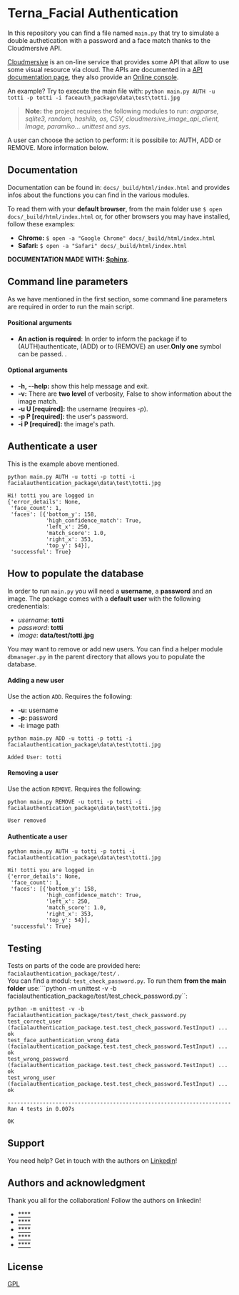 # Terna_Facial Authentication

In this repository you can find a file named ```main.py``` that try to simulate a double authetication with a password and a face match thanks to the Cloudmersive API.

[Cloudmersive](https://cloudmersive.com//) is an on-line service that provides some API that allow to use some visual resource via cloud. The APIs are documented in a [API documentation page](https://api.cloudmersive.com/), they also provide an [Online console](https://api.cloudmersive.com/swagger/index.html?urls.primaryName=Image%20Recognition%20and%20Processing%20API).

An example? Try to execute the main file with: ```python main.py AUTH -u totti -p totti -i faceauth_package\data\test\totti.jpg ```  

> **Note:** the project requires the following modules to run: *argparse, sqlite3, random, hashlib, os, CSV, cloudmersive_image_api_client, Image, paramiko... unittest* and *sys*.

A user can choose the action to perform: it is possibile to:
AUTH, ADD or REMOVE. More information below.


 

## Documentation 
Documentation can be found in: ```docs/_build/html/index.html``` and provides infos about the functions you can find in the various modules.
 
To read them with your **default browser**, from the main folder use ```$ open docs/_build/html/index.html``` or, for other browsers you may have installed, follow these examples:
- **Chrome:** ```$ open -a "Google Chrome" docs/_build/html/index.html```
- **Safari:** ```$ open -a "Safari" docs/_build/html/index.html```


**DOCUMENTATION MADE WITH: [Sphinx](http://www.sphinx-doc.org/en/master/).**



## Command line parameters
As we have mentioned in the first section, some command line parameters are required in order to run the main script.
#### Positional arguments
- **An action is required**: In order to inform the package if to (AUTH)authenticate, (ADD) or to (REMOVE) an user.**Only one** symbol can be passed.
. 
#### Optional arguments
- **-h, --help:** show this help message and exit.  
- **-v:** There are **two level** of verbosity, False to show information about the image match.   
- **-u U [required]:** the username (requires *-p*).  
- **-p P [required]:** the user's password.   
- **-i P [required]:** the image's path. 

## Authenticate a user

This is the example above mentioned.
```
python main.py AUTH -u totti -p totti -i facialauthentication_package\data\test\totti.jpg

Hi! totti you are logged in
{'error_details': None,
 'face_count': 1,
 'faces': [{'bottom_y': 158,
            'high_confidence_match': True,
            'left_x': 250,
            'match_score': 1.0,
            'right_x': 353,
            'top_y': 54}],
 'successful': True}
```

## How to populate the database
In order to run ```main.py``` you will need a **username**, a **password** and an image. The package comes with a **default user** with the following credenentials:
- *username*: **totti**
- *password*: **totti**
- *image*: **data/test/totti.jpg**

You may want to remove or add new users. You can find a helper module ```dbmanager.py``` in the parent directory that allows you to populate the database.

#### Adding a new user
Use the action ```ADD```. Requires the following:
 - **-u:** username 
 - **-p:** password
 - **-i:** image path


 ```
python main.py ADD -u totti -p totti -i facialauthentication_package\data\test\totti.jpg

Added User: totti
```
#### Removing a user
Use the action ```REMOVE```. Requires the following:

```
python main.py REMOVE -u totti -p totti -i facialauthentication_package\data\test\totti.jpg

User removed
```
#### Authenticate a user
```
python main.py AUTH -u totti -p totti -i facialauthentication_package\data\test\totti.jpg

Hi! totti you are logged in
{'error_details': None,
 'face_count': 1,
 'faces': [{'bottom_y': 158,
            'high_confidence_match': True,
            'left_x': 250,
            'match_score': 1.0,
            'right_x': 353,
            'top_y': 54}],
 'successful': True}
```

## Testing
Tests on parts of the code are provided here: ```facialauthentication_package/test/``` .  
You can find a modul: ```test_check_password.py```.
To run them **from the main folder** use:```python -m unittest -v -b facialauthentication_package/test/test_check_password.py``:

```
python -m unittest -v -b facialauthentication_package/test/test_check_password.py
test_correct_user (facialauthentication_package.test.test_check_password.TestInput) ... ok
test_face_authentication_wrong_data (facialauthentication_package.test.test_check_password.TestInput) ... ok
test_wrong_password (facialauthentication_package.test.test_check_password.TestInput) ... ok
test_wrong_user (facialauthentication_package.test.test_check_password.TestInput) ... ok

----------------------------------------------------------------------
Ran 4 tests in 0.007s

OK
```

## Support
You need help? Get in touch with the authors on [Linkedin](https://www.linkedin.com/)!

## Authors and acknowledgment
Thank you all for the collaboration! Follow the authors on linkedin!
- [****](https://www.linkedin.com/in/nicolò-nogara-bb132413b)
- [****](https://www.linkedin.com/in/enrico-grandi/)
- [****](https://www.linkedin.com/in/ariton-duka-571069173/)
- [****](https://www.linkedin.com/in/tommaso-spessato-849535176/)
- [****](https://www.linkedin.com/in/roberto-franchini-1200891b1/)


## License
[GPL](https://www.gnu.org/licenses/gpl-3.0.html)
